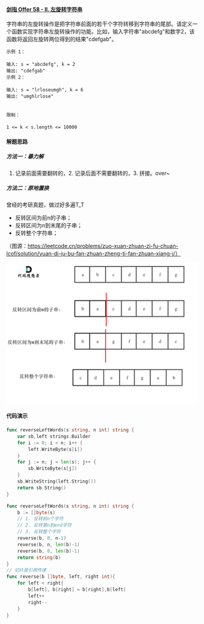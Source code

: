 #### [剑指 Offer 58 - II. 左旋转字符串](https://leetcode.cn/problems/zuo-xuan-zhuan-zi-fu-chuan-lcof/)

字符串的左旋转操作是把字符串前面的若干个字符转移到字符串的尾部。请定义一个函数实现字符串左旋转操作的功能。比如，输入字符串"abcdefg"和数字2，该函数将返回左旋转两位得到的结果"cdefgab"。

```
示例 1：

输入: s = "abcdefg", k = 2
输出: "cdefgab"
示例 2：

输入: s = "lrloseumgh", k = 6
输出: "umghlrlose"


限制：

1 <= k < s.length <= 10000
```

#### 解题思路

##### 方法一：暴力解

1. 记录前面需要翻转的，2. 记录后面不需要翻转的，3. 拼接。over~

##### 方法二：原地置换

曾经的考研真题，做过好多遍T_T

- 反转区间为前n的子串；
- 反转区间为n到末尾的子串；
- 反转整个字符串；

（图源：https://leetcode.cn/problems/zuo-xuan-zhuan-zi-fu-chuan-lcof/solution/yuan-di-ju-bu-fan-zhuan-zheng-ti-fan-zhuan-xiang-j/）

![剑指Offer58-II.左旋转字符串.png](images/1599203229-TUcYHl-剑指Offer58-II.左旋转字符串.png)

#### 代码演示

```go
func reverseLeftWords(s string, n int) string {
	var sb,left strings.Builder
	for i := 0; i < n; i++ {
		left.WriteByte(s[i])
	}
	for j := n; j < len(s); j++ {
		sb.WriteByte(s[j])
	}
	sb.WriteString(left.String())
	return sb.String()
}
```



```go
func reverseLeftWords(s string, n int) string {
    b := []byte(s)
    // 1. 反转前n个字符
    // 2. 反转第n到end字符
    // 3. 反转整个字符
    reverse(b, 0, n-1)
    reverse(b, n, len(b)-1)
    reverse(b, 0, len(b)-1)
    return string(b)
}
// 切片是引用传递
func reverse(b []byte, left, right int){
    for left < right{
        b[left], b[right] = b[right],b[left]
        left++
        right--
    }
}

```

